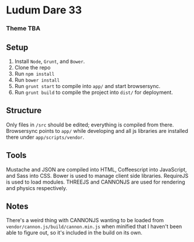 # Ludum Dare 33
### Theme TBA

## Setup
1. Install `Node`, `Grunt`, and `Bower`.
2. Clone the repo
3. Run `npm install`
4. Run `bower install`
5. Run `grunt start` to compile into `app/` and start browsersync.
6. Run `grunt build` to compile the project into `dist/` for deployment.

## Structure

Only files in `/src` should be edited; everything is compiled from there. Browsersync points to `app/` while developing and all js libraries are installed there under `app/scripts/vendor`.

## Tools

Mustache and JSON are compiled into HTML, Coffeescript into JavaScript, and Sass into CSS. Bower is used to manage client side libraries. RequireJS is used to load modules. THREEJS and CANNONJS are used for rendering and physics respectively.

## Notes

There's a weird thing with CANNONJS wanting to be loaded from `vendor/cannon.js/build/cannon.min.js` when minified that I haven't been able to figure out, so it's included in the build on its own. 